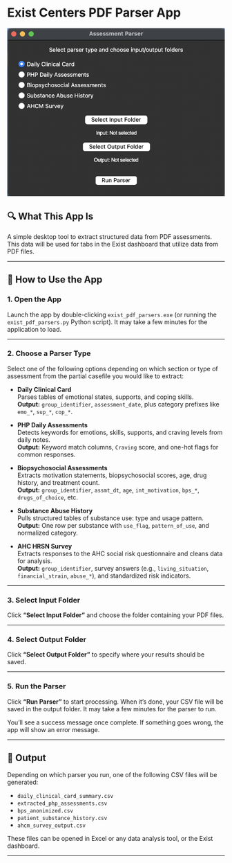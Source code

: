 # Exist Centers PDF Parser App

![rser_app/images/pdf_app.png](https://raw.githubusercontent.com/epanal/uop-capstone-g10/refs/heads/main/pdf_parsers/parser_app/images/pdf_app.png)

## 🔍 What This App Is

A simple desktop tool to extract structured data from PDF assessments. This data will be used for tabs in the Exist dashboard that utilize data from PDF files.

---

## 🚀 How to Use the App

### 1. **Open the App**
Launch the app by double-clicking `exist_pdf_parsers.exe` (or running the `exist_pdf_parsers.py` Python script). It may take a few minutes for the application to load.

---

### 2. **Choose a Parser Type**
Select one of the following options depending on which section or type of assessment from the partial casefile you would like to extract:

- **Daily Clinical Card**  
  Parses tables of emotional states, supports, and coping skills.  
  **Output:** `group_identifier`, `assessment_date`, plus category prefixes like `emo_*`, `sup_*`, `cop_*`.

- **PHP Daily Assessments**  
  Detects keywords for emotions, skills, supports, and craving levels from daily notes.  
  **Output:** Keyword match columns, `Craving` score, and one-hot flags for common responses.

- **Biopsychosocial Assessments**  
  Extracts motivation statements, biopsychosocial scores, age, drug history, and treatment count.  
  **Output:** `group_identifier`, `assmt_dt`, `age`, `int_motivation`, `bps_*`, `drugs_of_choice`, etc.

- **Substance Abuse History**  
  Pulls structured tables of substance use: type and usage pattern.  
  **Output:** One row per substance with `use_flag`, `pattern_of_use`, and normalized category.

- **AHC HRSN Survey**  
  Extracts responses to the AHC social risk questionnaire and cleans data for analysis.  
  **Output:** `group_identifier`, survey answers (e.g., `living_situation`, `financial_strain`, `abuse_*`), and standardized risk indicators.

---

### 3. **Select Input Folder**
Click **“Select Input Folder”** and choose the folder containing your PDF files.

---

### 4. **Select Output Folder**
Click **“Select Output Folder”** to specify where your results should be saved.

---

### 5. **Run the Parser**
Click **“Run Parser”** to start processing. When it’s done, your CSV file will be saved in the output folder. It may take a few minutes for the parser to run.

You’ll see a success message once complete. If something goes wrong, the app will show an error message.

---

## 📁 Output

Depending on which parser you run, one of the following CSV files will be generated:

- `daily_clinical_card_summary.csv`
- `extracted_php_assessments.csv`
- `bps_anonimized.csv`
- `patient_substance_history.csv`
- `ahcm_survey_output.csv`

These files can be opened in Excel or any data analysis tool, or the Exist dashboard.

---
